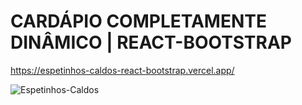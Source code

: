 # CARDÁPIO COMPLETAMENTE DINÂMICO | REACT-BOOTSTRAP

https://espetinhos-caldos-react-bootstrap.vercel.app/

![Espetinhos-Caldos](https://user-images.githubusercontent.com/78752003/190836487-033e1bf5-0087-47fc-bc52-a4ecccfe1b60.jpg)
